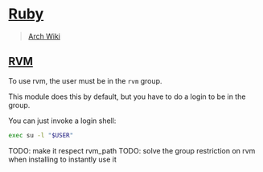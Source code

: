 # [Ruby](https://www.ruby-lang.org/en/)

> [Arch Wiki](https://wiki.archlinux.org/index.php/Ruby)

## [RVM](https://wiki.archlinux.org/index.php/RVM)

To use rvm, the user must be in the `rvm` group.

This module does this by default, but you have to do a login to be in the
group.

You can just invoke a login shell:

```sh
exec su -l "$USER"
```

TODO: make it respect rvm_path
TODO: solve the group restriction on rvm when installing to instantly use it
